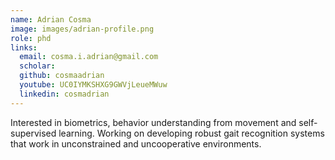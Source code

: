 ```yaml
---
name: Adrian Cosma
image: images/adrian-profile.png
role: phd
links:
  email: cosma.i.adrian@gmail.com
  scholar:
  github: cosmaadrian
  youtube: UC0IYMKSHXG9GWVjLeueMWuw
  linkedin: cosmadrian
---
```


Interested in biometrics, behavior understanding from movement and self-supervised learning. Working on developing robust gait recognition systems that work in unconstrained and uncooperative environments.

